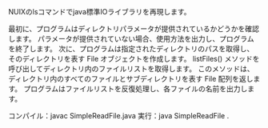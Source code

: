 NUIXのlsコマンドでjava標準IOライブラリを再現します。

最初に、プログラムはディレクトリパラメータが提供されているかどうかを確認します。
パラメータが提供されていない場合、使用方法を出力し、プログラムを終了します。
次に、プログラムは指定されたディレクトリのパスを取得し、そのディレクトリを表す File オブジェクトを作成します。
listFiles() メソッドを呼び出してディレクトリ内のファイルリストを取得します。
このメソッドは、ディレクトリ内のすべてのファイルとサブディレクトリを表す File 配列を返します。
プログラムはファイルリストを反復処理し、各ファイルの名前を出力します。

コンパイル：javac SimpleReadFile.java
実行：java SimpleReadFile .

